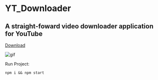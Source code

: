 # YT_Downloader
## A straight-foward video downloader application for YouTube

[Download]( https://github.com/arrudaricardo/yt_downloader/releases)

![gif]( https://media.giphy.com/media/JR0y2ryjL3eUGm5rR3/giphy.gif )


Run Project:
```
npm i && npm start
```
